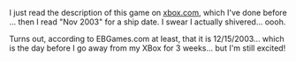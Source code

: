 I just read the description of this game on [xbox.com](http://www.xbox.com/en-US/ninjagaiden/default.htm), which I've done before ... then I read "Nov 2003" for a ship date. I swear I actually shivered... oooh.

Turns out, according to EBGames.com at least, that it is 12/15/2003... which is the day before I go away from my XBox for 3 weeks... but I'm still excited!